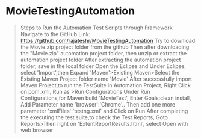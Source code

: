 # MovieTestingAutomation
>Steps to Run the Automation Test Scripts through Framework
>Navigate to the GitHub Link: https://github.com/rajateshr/MovieTestingAutomation
>Try to download the Movie.zip project folder from the github
>Then after downloading the "Movie.zip" automation project folder, then unzip or extract the automation project folder
>After extracting the automation project folder, save in the local folder
>Open the Eclipse and Under Eclipse, select 'Import',then Expand 'Maven'>Existing Maven>Select the Existing Maven Project folder name 'Movie'
>After successfully import Maven Project,to run the TestSuite in Automation Project, Right Click on pom.xml, Run as >Run Configurations
>Under Run Configurations,for Maven build 'MovieTest', Enter Goals:clean install, Add Parameter name 'browser':'Chrome'..
>Then add one more parameter 'xmlFiles':'testng.xml' and Click on Run
>After completing the executing the test suite,to check the Test Reports, Goto Reports>Then right on 'ExtentReportResults.html', select Open with web browser
